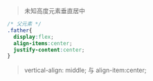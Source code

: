 > 未知高度元素垂直居中
```css
/* 父元素 */
.father{
  display:flex;
  align-items:center;
  justify-content:center;
}
```

> vertical-align: middle; 与 align-item:center;
